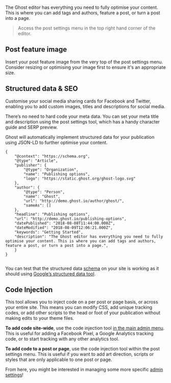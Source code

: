The Ghost editor has everything you need to fully optimise your content. This is where you can add tags and authors, feature a post, or turn a post into a page.

> Access the post settings menu in the top right hand corner of the editor.

## Post feature image

Insert your post feature image from the very top of the post settings menu. Consider resizing or optimising your image first to ensure it's an appropriate size.

## Structured data & SEO

Customise your social media sharing cards for Facebook and Twitter, enabling you to add custom images, titles and descriptions for social media.

There’s no need to hard code your meta data. You can set your meta title and description using the post settings tool, which has a handy character guide and SERP preview.

Ghost will automatically implement structured data for your publication using JSON-LD to further optimise your content.

```
{
    "@context": "https://schema.org",
    "@type": "Article",
    "publisher": {
        "@type": "Organization",
        "name": "Publishing options",
        "logo": "https://static.ghost.org/ghost-logo.svg"
    },
    "author": {
        "@type": "Person",
        "name": "Ghost",
        "url": "http://demo.ghost.io/author/ghost/",
        "sameAs": []
    },
    "headline": "Publishing options",
    "url": "http://demo.ghost.io/publishing-options",
    "datePublished": "2018-08-08T11:44:00.000Z",
    "dateModified": "2018-08-09T12:06:21.000Z",
    "keywords": "Getting Started",
    "description": "The Ghost editor has everything you need to fully optimise your content. This is where you can add tags and authors, feature a post, or turn a post into a page.",
    }
}
    
```

You can test that the structured data [schema](https://schema.org/) on your site is working as it should using [Google’s structured data tool](https://search.google.com/structured-data/testing-tool).

## Code Injection

This tool allows you to inject code on a per post or page basis, or across your entire site. This means you can modify CSS, add unique tracking codes, or add other scripts to the head or foot of your publication without making edits to your theme files.

**To add code site-wide**, use the code injection tool [in the main admin menu](/ghost/settings/code-injection/). This is useful for adding a Facebook Pixel, a Google Analytics tracking code, or to start tracking with any other analytics tool.

**To add code to a post or page**, use the code injection tool within the post settings menu. This is useful if you want to add art direction, scripts or styles that are only applicable to one post or page.

From here, you might be interested in managing some more specific [admin settings](/admin-settings/)!

